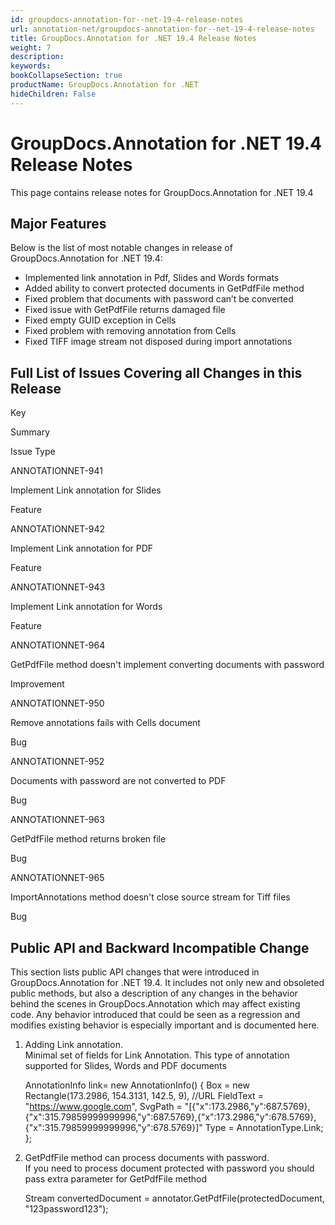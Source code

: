 ```yaml
---
id: groupdocs-annotation-for--net-19-4-release-notes
url: annotation-net/groupdocs-annotation-for--net-19-4-release-notes
title: GroupDocs.Annotation for .NET 19.4 Release Notes
weight: 7
description: 
keywords: 
bookCollapseSection: true
productName: GroupDocs.Annotation for .NET
hideChildren: False
---
```


# GroupDocs.Annotation for .NET 19.4 Release Notes


This page contains release notes for GroupDocs.Annotation for .NET 19.4

## Major Features

Below is the list of most notable changes in release of GroupDocs.Annotation for .NET 19.4:

*   Implemented link annotation in Pdf, Slides and Words formats
*   Added ability to convert protected documents in GetPdfFile method
*   Fixed problem that documents with password can’t be converted
*   Fixed issue with GetPdfFile returns damaged file
*   Fixed empty GUID exception in Cells
*   Fixed problem with removing annotation from Cells
*   Fixed TIFF image stream not disposed during import annotations

## Full List of Issues Covering all Changes in this Release

Key

Summary

Issue Type

ANNOTATIONNET-941

Implement Link annotation for Slides

Feature

ANNOTATIONNET-942

Implement Link annotation for PDF

Feature

ANNOTATIONNET-943

Implement Link annotation for Words

Feature

ANNOTATIONNET-964

GetPdfFile method doesn't implement converting documents with password

Improvement

ANNOTATIONNET-950

Remove annotations fails with Cells document

Bug

ANNOTATIONNET-952

Documents with password are not converted to PDF

Bug

ANNOTATIONNET-963

GetPdfFile method returns broken file

Bug

ANNOTATIONNET-965

ImportAnnotations method doesn't close source stream for Tiff files

Bug

## Public API and Backward Incompatible Change

This section lists public API changes that were introduced in GroupDocs.Annotation for .NET 19.4. It includes not only new and obsoleted public methods, but also a description of any changes in the behavior behind the scenes in GroupDocs.Annotation which may affect existing code. Any behavior introduced that could be seen as a regression and modifies existing behavior is especially important and is documented here.

1.  Adding Link annotation.  
    Minimal set of fields for Link Annotation. This type of annotation supported for Slides, Words and PDF documents
    
    AnnotationInfo link= new AnnotationInfo()
    {
       Box = new Rectangle(173.2986, 154.3131, 142.5, 9),
       //URL
       FieldText = "https://www.google.com",
       SvgPath = "\[{"x":173.2986,"y":687.5769},{"x":315.79859999999996,"y":687.5769},{"x":173.2986,"y":678.5769},{"x":315.79859999999996,"y":678.5769}\]"
       Type = AnnotationType.Link;
    };
    
2.  GetPdfFile method can process documents with password.  
    If you need to process document protected with password you should pass extra parameter for GetPdfFile method
    
    Stream convertedDocument = annotator.GetPdfFile(protectedDocument, "123password123");
    

